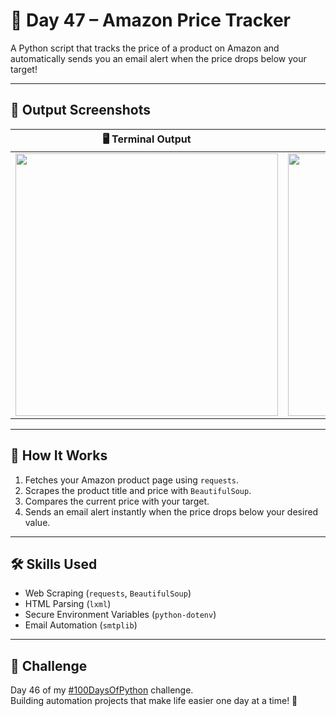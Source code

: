 # 🛒 Day 47 – Amazon Price Tracker

A Python script that tracks the price of a product on Amazon and automatically sends you an email alert when the price drops below your target!  

---

## 📸 Output Screenshots

| 🖥️ Terminal Output | 📧 Email Alert |
|:------------------:|:--------------:|
| <img src="assets/images/terminal_output.png" width="420"/> | <img src="assets/images/email_output.png" width="420"/> |

---

## 🚀 How It Works

1. Fetches your Amazon product page using `requests`.  
2. Scrapes the product title and price with `BeautifulSoup`.  
3. Compares the current price with your target.  
4. Sends an email alert instantly when the price drops below your desired value.  

---

## 🛠 Skills Used

- Web Scraping (`requests`, `BeautifulSoup`)  
- HTML Parsing (`lxml`)  
- Secure Environment Variables (`python-dotenv`)  
- Email Automation (`smtplib`)  

---

## 📅 Challenge

Day 46 of my [#100DaysOfPython](https://github.com/chiragdhawan07/100-days-of-python) challenge.  
Building automation projects that make life easier one day at a time! 🐍  
